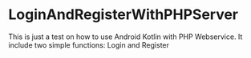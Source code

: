 # LoginAndRegisterWithPHPServer
This is just a test on how to use Android Kotlin with PHP Webservice.
It include two simple functions: Login and Register
